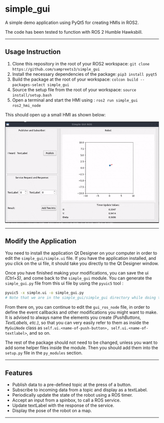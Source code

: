 # simple_gui

A simple demo application using PyQt5 for creating HMIs in ROS2.

The code has been tested to function with ROS 2 Humble Hawksbill.

---

## Usage Instruction

1. Clone this repository in the root of your ROS2 workspace: `git clone https://github.com/sampreets3/simple_gui`
1. Install the necessary dependencies of the package: `pip3 install pyqt5`
1. Build the package at the root of your workspace: `colcon build --packages-select simple_gui`
1. Source the setup file from the root of your workspace: `source install/setup.bash`
1. Open a terminal and start the HMI using : `ros2 run simple_gui ros2_hmi_node`

This should open up a small HMI as shown below:

<p align="center">
    <img src="res/demo.gif" width="600" height="332">
</p>

---

## Modify the Application

You need to install the application Qt Designer on your computer in order to edit the `simple_gui/simple.ui` file. If you have the application installed, and you click on the ui file, it should take you directly to the Qt Designer window. 

Once you have finished making your modifications, you can save the ui _(Ctrl+S)_, and come back to the `simple_gui` module. You can generate the `simple_gui.py` file from this ui file by using the `pyuic5` tool :

```sh
pyuic5 -x simple.ui -o simple_gui.py
# Note that we are in the simple_gui/simple_gui directory while doing this operation
```

From there on, you can continue to edit the `gui_ros_node` file, in order to define the event callbacks and other modifications you might want to make. It is advised to always name the elements you create _(PushButtons, TextLabels, etc.)_, so that you can very easily refer to them as inside the `MyGuiNode` class as `self.ui.<name-of-push-button>, self.ui.<name-of-textlabel>`, and so on.

The rest of the package should not need to be changed, unless you want to add some helper files inside the module. Then you should add them into the `setup.py` file in the `py_modules` section.

---

## Features

- Publish data to a pre-defined topic at the press of a button.
- Subscribe to incoming data from a topic and display as a textLabel.
- Periodically update the state of the robot using a ROS timer.
- Accept an input from a spinbox, to call a ROS service.
- Update textLabel with the response of the service.
- Display the pose of the robot on a map.
---